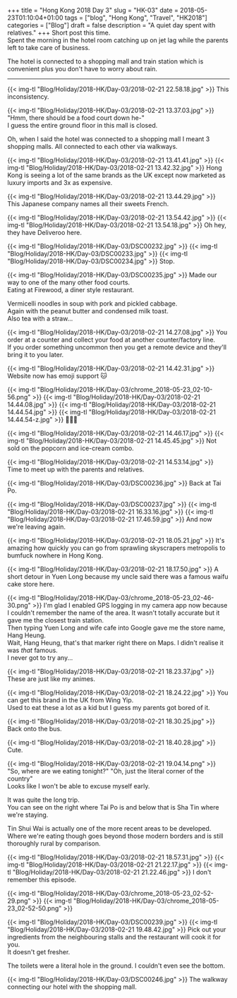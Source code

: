 +++
title = "Hong Kong 2018 Day 3"
slug = "HK-03"
date = 2018-05-23T01:10:04+01:00
tags = ["blog", "Hong Kong", "Travel", "HK2018"]
categories = ["Blog"]
draft = false
description = "A quiet day spent with relatives."
+++
Short post this time.  
Spent the morning in the hotel room catching up on jet lag while the parents left to take care of business.

The hotel is connected to a shopping mall and train station which is convenient plus you don't have to worry about rain.
<!--more-->
***
{{< img-tl "Blog/Holiday/2018-HK/Day-03/2018-02-21 22.58.18.jpg" >}}
This inconsistency.

{{< img-tl "Blog/Holiday/2018-HK/Day-03/2018-02-21 13.37.03.jpg" >}}
"Hmm, there should be a food court down he-"  
I guess the entire ground floor in this mall is closed.  

Oh, when I said the hotel was connected to a shopping mall I meant 3 shopping malls. All connected to each other via walkways.

{{< img-tl "Blog/Holiday/2018-HK/Day-03/2018-02-21 13.41.41.jpg" >}}
{{< img-tl "Blog/Holiday/2018-HK/Day-03/2018-02-21 13.42.32.jpg" >}}
Hong Kong is seeing a lot of the same brands as the UK except now marketed as luxury imports and 3x as expensive.

{{< img-tl "Blog/Holiday/2018-HK/Day-03/2018-02-21 13.44.29.jpg" >}}
This Japanese company names all their sweets French.

{{< img-tl "Blog/Holiday/2018-HK/Day-03/2018-02-21 13.54.42.jpg" >}}
{{< img-tl "Blog/Holiday/2018-HK/Day-03/2018-02-21 13.54.18.jpg" >}}
Oh hey, they have Deliveroo here.

{{< img-tl "Blog/Holiday/2018-HK/Day-03/DSC00232.jpg" >}}
{{< img-tl "Blog/Holiday/2018-HK/Day-03/DSC00233.jpg" >}}
{{< img-tl "Blog/Holiday/2018-HK/Day-03/DSC00234.jpg" >}}
Stop.

{{< img-tl "Blog/Holiday/2018-HK/Day-03/DSC00235.jpg" >}}
Made our way to one of the many other food courts.  
Eating at Firewood, a diner style restaurant.  

Vermicelli noodles in soup with pork and pickled cabbage.  
Again with the peanut butter and condensed milk toast.  
Also tea with a straw...

{{< img-tl "Blog/Holiday/2018-HK/Day-03/2018-02-21 14.27.08.jpg" >}}
You order at a counter and collect your food at another counter/factory line.  
If you order something uncommon then you get a remote device and they'll bring it to you later.

{{< img-tl "Blog/Holiday/2018-HK/Day-03/2018-02-21 14.42.31.jpg" >}}
Website now has emoji support :cat:

{{< img-tl "Blog/Holiday/2018-HK/Day-03/chrome_2018-05-23_02-10-56.png" >}}
{{< img-tl "Blog/Holiday/2018-HK/Day-03/2018-02-21 14.44.08.jpg" >}}
{{< img-tl "Blog/Holiday/2018-HK/Day-03/2018-02-21 14.44.54.jpg" >}}
{{< img-tl "Blog/Holiday/2018-HK/Day-03/2018-02-21 14.44.54-z.jpg" >}}
:eyes::eyes::eyes:

{{< img-tl "Blog/Holiday/2018-HK/Day-03/2018-02-21 14.46.17.jpg" >}}
{{< img-tl "Blog/Holiday/2018-HK/Day-03/2018-02-21 14.45.45.jpg" >}}
Not sold on the popcorn and ice-cream combo.

{{< img-tl "Blog/Holiday/2018-HK/Day-03/2018-02-21 14.53.14.jpg" >}}
Time to meet up with the parents and relatives.

{{< img-tl "Blog/Holiday/2018-HK/Day-03/DSC00236.jpg" >}}
Back at Tai Po.

{{< img-tl "Blog/Holiday/2018-HK/Day-03/DSC00237.jpg" >}}
{{< img-tl "Blog/Holiday/2018-HK/Day-03/2018-02-21 16.33.16.jpg" >}}
{{< img-tl "Blog/Holiday/2018-HK/Day-03/2018-02-21 17.46.59.jpg" >}}
And now we're leaving again.

{{< img-tl "Blog/Holiday/2018-HK/Day-03/2018-02-21 18.05.21.jpg" >}}
It's amazing how quickly you can go from sprawling skyscrapers metropolis to bumfuck nowhere in Hong Kong.

{{< img-tl "Blog/Holiday/2018-HK/Day-03/2018-02-21 18.17.50.jpg" >}}
A short detour in Yuen Long because my uncle said there was a famous waifu cake store here.  

{{< img-tl "Blog/Holiday/2018-HK/Day-03/chrome_2018-05-23_02-46-30.png" >}}
I'm glad I enabled GPS logging in my camera app now because I couldn't remember the name of the area. It wasn't totally accurate but it gave me the closest train station.  
Then typing Yuen Long and wife cafe into Google gave me the store name, Hang Heung.  
Wait, Hang Heung, that's that marker right there on Maps. I didn't realise it was _that_ famous.  
I never got to try any...

{{< img-tl "Blog/Holiday/2018-HK/Day-03/2018-02-21 18.23.37.jpg" >}}
These are just like my animes.

{{< img-tl "Blog/Holiday/2018-HK/Day-03/2018-02-21 18.24.22.jpg" >}}
You can get this brand in the UK from Wing Yip.  
Used to eat these a lot as a kid but I guess my parents got bored of it.

{{< img-tl "Blog/Holiday/2018-HK/Day-03/2018-02-21 18.30.25.jpg" >}}
Back onto the bus.

{{< img-tl "Blog/Holiday/2018-HK/Day-03/2018-02-21 18.40.28.jpg" >}}
Cute.

{{< img-tl "Blog/Holiday/2018-HK/Day-03/2018-02-21 19.04.14.png" >}}
"So, where are we eating tonight?" "Oh, just the literal corner of the country"  
Looks like I won't be able to excuse myself early.

It was quite the long trip.  
You can see on the right where Tai Po is and below that is Sha Tin where we're staying.

Tin Shui Wai is actually one of the more recent areas to be developed.  
Where we're eating though goes beyond those modern borders and is still thoroughly rural by comparison.

{{< img-tl "Blog/Holiday/2018-HK/Day-03/2018-02-21 18.57.31.jpg" >}}
{{< img-tl "Blog/Holiday/2018-HK/Day-03/2018-02-21 21.22.17.jpg" >}}
{{< img-tl "Blog/Holiday/2018-HK/Day-03/2018-02-21 21.22.46.jpg" >}}
I don't remember this episode.

{{< img-tl "Blog/Holiday/2018-HK/Day-03/chrome_2018-05-23_02-52-29.png" >}}
{{< img-tl "Blog/Holiday/2018-HK/Day-03/chrome_2018-05-23_02-52-50.png" >}}

{{< img-tl "Blog/Holiday/2018-HK/Day-03/DSC00239.jpg" >}}
{{< img-tl "Blog/Holiday/2018-HK/Day-03/2018-02-21 19.48.42.jpg" >}}
Pick out your ingredients from the neighbouring stalls and the restaurant will cook it for you.  
It doesn't get fresher.

The toilets were a literal hole in the ground. I couldn't even see the bottom.

{{< img-tl "Blog/Holiday/2018-HK/Day-03/DSC00246.jpg" >}}
The walkway connecting our hotel with the shopping mall.